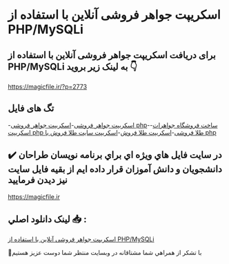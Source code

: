# اسکریپت جواهر فروشی آنلاین با استفاده از PHP/MySQLi

## برای دریافت اسکریپت جواهر فروشی آنلاین با استفاده از PHP/MySQLi به لینک زیر بروید 👇

https://magicfile.ir/?p=2773

## تگ های فایل

-[اسکریپت جواهر فروشی](https://magicfile.ir/product/%d8%a7%d8%b3%da%a9%d8%b1%db%8c%d9%be%d8%aa%d8%ac%d9%88%d8%a7%d9%87%d8%b1-%d9%81%d8%b1%d9%88%d8%b4%db%8c-%d8%a2%d9%86%d9%84%d8%a7%db%8c%d9%86-%d8%a8%d8%a7-php/)-[اسکریپت جواهر فروشی php](https://magicfile.ir/product/%d8%a7%d8%b3%da%a9%d8%b1%db%8c%d9%be%d8%aa%d8%ac%d9%88%d8%a7%d9%87%d8%b1-%d9%81%d8%b1%d9%88%d8%b4%db%8c-%d8%a2%d9%86%d9%84%d8%a7%db%8c%d9%86-%d8%a8%d8%a7-php/)-[ساخت فروشگاه جواهرات](https://magicfile.ir/product/%d8%a7%d8%b3%da%a9%d8%b1%db%8c%d9%be%d8%aa%d8%ac%d9%88%d8%a7%d9%87%d8%b1-%d9%81%d8%b1%d9%88%d8%b4%db%8c-%d8%a2%d9%86%d9%84%d8%a7%db%8c%d9%86-%d8%a8%d8%a7-php/)-[اسکریپت php طلا فروشی](https://magicfile.ir/product/%d8%a7%d8%b3%da%a9%d8%b1%db%8c%d9%be%d8%aa%d8%ac%d9%88%d8%a7%d9%87%d8%b1-%d9%81%d8%b1%d9%88%d8%b4%db%8c-%d8%a2%d9%86%d9%84%d8%a7%db%8c%d9%86-%d8%a8%d8%a7-php/)-[اسکریپت طلا فروش](https://magicfile.ir/product/%d8%a7%d8%b3%da%a9%d8%b1%db%8c%d9%be%d8%aa%d8%ac%d9%88%d8%a7%d9%87%d8%b1-%d9%81%d8%b1%d9%88%d8%b4%db%8c-%d8%a2%d9%86%d9%84%d8%a7%db%8c%d9%86-%d8%a8%d8%a7-php/)-[اسکریپت سایت طلا فروش با php](https://magicfile.ir/product/%d8%a7%d8%b3%da%a9%d8%b1%db%8c%d9%be%d8%aa%d8%ac%d9%88%d8%a7%d9%87%d8%b1-%d9%81%d8%b1%d9%88%d8%b4%db%8c-%d8%a2%d9%86%d9%84%d8%a7%db%8c%d9%86-%d8%a8%d8%a7-php/)

## ✔️ در سايت فايل هاي ويژه اي براي برنامه نويسان طراحان دانشجويان و دانش آموزان قرار داده ايم از بقيه فايل سايت نيز ديدن فرماييد

https://magicfile.ir


## لينک دانلود اصلي 📥 :

[اسکریپت جواهر فروشی آنلاین با استفاده از PHP/MySQLi](https://magicfile.ir/product/%d8%a7%d8%b3%da%a9%d8%b1%db%8c%d9%be%d8%aa%d8%ac%d9%88%d8%a7%d9%87%d8%b1-%d9%81%d8%b1%d9%88%d8%b4%db%8c-%d8%a2%d9%86%d9%84%d8%a7%db%8c%d9%86-%d8%a8%d8%a7-php/) 


🙏با تشکر از همراهي شما مشتاقانه در وبسایت منتظر شما دوست عزیز هستیم

